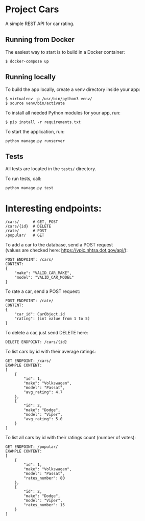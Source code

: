 ﻿# Project Cars

A simple REST API for car rating.

## Running from Docker

The easiest way to start is to build in a Docker container:

~~~~
$ docker-compose up
~~~~

## Running locally

To build the app locally, create a venv directory inside your app:

~~~~
$ virtualenv -p /usr/bin/python3 venv/
$ source venv/bin/activate
~~~~

To install all needed Python modules for your app, run:

~~~~
$ pip install -r requirements.txt
~~~~

To start the application, run:

~~~~
python manage.py runserver
~~~~

## Tests

All tests are located in the ``tests/`` directory.

To run tests, call:

~~~~
python manage.py test
~~~~


Interesting endpoints:
======================

~~~~
/cars/      # GET, POST
/cars/{id}  # DELETE
/rate/      # POST
/popular/   # GET
~~~~

To add a car to the database, send a POST request \
(values are checked here: https://vpic.nhtsa.dot.gov/api/):

~~~~
POST ENDPOINT: /cars/
CONTENT:
{
    "make": "VALID_CAR_MAKE",
    "model": "VALID_CAR_MODEL"
}
~~~~

To rate a car, send a POST request:

~~~~
POST ENDPOINT: /rate/
CONTENT:
{
    "car_id": CarObject.id
    "rating": (int value from 1 to 5)
}
~~~~

To delete a car, just send DELETE here:

~~~~
DELETE ENDPOINT: /cars/{id}
~~~~

To list cars by id with their average ratings:

~~~~
GET ENDPOINT: /cars/
EXAMPLE CONTENT:
[
    {
        "id": 1,
        "make": "Volkswagen",
        "model": "Passat",
        "avg_rating": 4.7
    },
    {
        "id": 2,
        "make": "Dodge",
        "model": "Viper",
        "avg_rating": 5.0
    }
]
~~~~

To list all cars by id with their ratings count (number of votes):

~~~~
GET ENDPOINT: /popular/
EXAMPLE CONTENT:
[
    {
        "id": 1,
        "make": "Volkswagen",
        "model": "Passat",
        "rates_number": 80
    },
    {
        "id": 2,
        "make": "Dodge",
        "model": "Viper",
        "rates_number": 15
    }
]
~~~~

